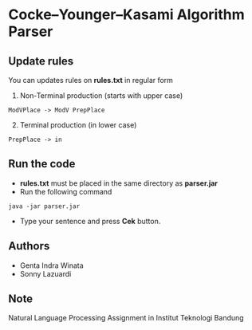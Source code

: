 # Cocke–Younger–Kasami Algorithm Parser

## Update rules
You can updates rules on <b>rules.txt</b> in regular form
1. Non-Terminal production (starts with upper case)
```
ModVPlace -> ModV PrepPlace
```
2. Terminal production (in lower case)
```
PrepPlace -> in
```

## Run the code
- <b>rules.txt</b> must be placed in the same directory as <b>parser.jar</b>
- Run the following command
```
java -jar parser.jar
```
- Type your sentence and press <b>Cek</b> button.

## Authors
- Genta Indra Winata
- Sonny Lazuardi

## Note
Natural Language Processing Assignment in Institut Teknologi Bandung
